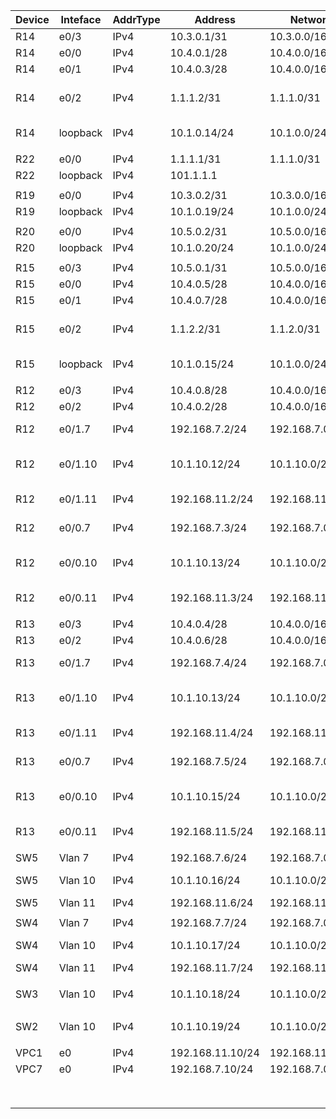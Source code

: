 | Device | Inteface | AddrType | Address          | Network         | Description                             |
| ------ | -------- | -------- | ---------------- | --------------- | --------------------------------------- |
| R14    | e0/3     | IPv4     | 10.3.0.1/31      | 10.3.0.0/16     | R14 to R19                              |
| R14    | e0/0     | IPv4     | 10.4.0.1/28      | 10.4.0.0/16     | R14 to R12                              |
| R14    | e0/1     | IPv4     | 10.4.0.3/28      | 10.4.0.0/16     | R14 to R13                              |
| R14    | e0/2     | IPv4     | 1.1.1.2/31       | 1.1.1.0/31      | R14 to R22(маленький провайдер)         |
| R14    | loopback | IPv4     | 10.1.0.14/24     | 10.1.0.0/24     | Loopback for  Management                |
|        |          |          |                  |                 |                                         |
| R22    | e0/0     | IPv4     | 1.1.1.1/31       | 1.1.1.0/31      | R22 to R14                              |
| R22    | loopback | IPv4     | 101.1.1.1        |                 |                                         |
|        |          |          |                  |                 |                                         |
| R19    | e0/0     | IPv4     | 10.3.0.2/31      | 10.3.0.0/16     | R19 to R14                              |
| R19    | loopback | IPv4     | 10.1.0.19/24     | 10.1.0.0/24     | loopback                                |
|        |          |          |                  |                 |                                         |
| R20    | e0/0     | IPv4     | 10.5.0.2/31      | 10.5.0.0/16     | R20 to R15                              |
| R20    | loopback | IPv4     | 10.1.0.20/24     | 10.1.0.0/24     | loopback                                |
|        |          |          |                  |                 |                                         |
| R15    | e0/3     | IPv4     | 10.5.0.1/31      | 10.5.0.0/16     | R14 to R19                              |
| R15    | e0/0     | IPv4     | 10.4.0.5/28      | 10.4.0.0/16     | R14 to R12                              |
| R15    | e0/1     | IPv4     | 10.4.0.7/28      | 10.4.0.0/16     | R14 to R13                              |
| R15    | e0/2     | IPv4     | 1.1.2.2/31       | 1.1.2.0/31      | R15 to R21(маленький провайдер)         |
| R15    | loopback | IPv4     | 10.1.0.15/24     | 10.1.0.0/24     | Loopback for  Management                |
|        |          |          |                  |                 |                                         |
| R12    | e0/3     | IPv4     | 10.4.0.8/28      | 10.4.0.0/16     | R12 to R15                              |
| R12    | e0/2     | IPv4     | 10.4.0.2/28      | 10.4.0.0/16     | R12 to R14                              |
| R12    | e0/1.7   | IPv4     | 192.168.7.2/24   | 192.168.7.0/24  | Sub for Vlan7 to SW5                    |
| R12    | e0/1.10  | IPv4     | 10.1.10.12/24    | 10.1.10.0/24    | Sub for Vlan10 (Management Vlan) to SW5 |
| R12    | e0/1.11  | IPv4     | 192.168.11.2/24  | 192.168.11.0/24 | Sub for Vlan11 to SW5                   |
| R12    | e0/0.7   | IPv4     | 192.168.7.3/24   | 192.168.7.0/24  | Sub for Vlan7 to SW4                    |
| R12    | e0/0.10  | IPv4     | 10.1.10.13/24    | 10.1.10.0/24    | Sub for Vlan10 (Management Vlan) to SW4 |
| R12    | e0/0.11  | IPv4     | 192.168.11.3/24  | 192.168.11.0/24 | Sub for Vlan11 to SW4                   |
|        |          |          |                  |                 |                                         |
| R13    | e0/3     | IPv4     | 10.4.0.4/28      | 10.4.0.0/16     | R13 to R15                              |
| R13    | e0/2     | IPv4     | 10.4.0.6/28      | 10.4.0.0/16     | R13 to R14                              |
| R13    | e0/1.7   | IPv4     | 192.168.7.4/24   | 192.168.7.0/24  | Sub for Vlan7 to SW4                    |
| R13    | e0/1.10  | IPv4     | 10.1.10.13/24    | 10.1.10.0/24    | Sub for Vlan10 (Management Vlan) to SW4 |
| R13    | e0/1.11  | IPv4     | 192.168.11.4/24  | 192.168.11.0/24 | Sub for Vlan11  to SW4                  |
| R13    | e0/0.7   | IPv4     | 192.168.7.5/24   | 192.168.7.0/24  | Sub for Vlan7 to SW5                    |
| R13    | e0/0.10  | IPv4     | 10.1.10.15/24    | 10.1.10.0/24    | Sub for Vlan10 (Management Vlan) to SW5 |
| R13    | e0/0.11  | IPv4     | 192.168.11.5/24  | 192.168.11.0/24 | Sub for Vlan11 to SW5                   |
|        |          |          |                  |                 |                                         |
| SW5    | Vlan 7   | IPv4     | 192.168.7.6/24   | 192.168.7.0/24  |                                         |
| SW5    | Vlan 10  | IPv4     | 10.1.10.16/24    | 10.1.10.0/24    | Management Vlan                         |
| SW5    | Vlan 11  | IPv4     | 192.168.11.6/24  | 192.168.11.0/24 |                                         |
|        |          |          |                  |                 |                                         |
| SW4    | Vlan 7   | IPv4     | 192.168.7.7/24   | 192.168.7.0/24  |                                         |
| SW4    | Vlan 10  | IPv4     | 10.1.10.17/24    | 10.1.10.0/24    | Management Vlan                         |
| SW4    | Vlan 11  | IPv4     | 192.168.11.7/24  | 192.168.11.0/24 |                                         |
|        |          |          |                  |                 |                                         |
| SW3    | Vlan 10  | IPv4     | 10.1.10.18/24    | 10.1.10.0/24    | Management Vlan                         |
|        |          |          |                  |                 |                                         |
| SW2    | Vlan 10  | IPv4     | 10.1.10.19/24    | 10.1.10.0/24    | Management Vlan                         |
|        |          |          |                  |                 |                                         |
| VPC1   | e0       | IPv4     | 192.168.11.10/24 | 192.168.11.0/24 |                                         |
| VPC7   | e0       | IPv4     | 192.168.7.10/24  | 192.168.7.0/24  |                                         |
|        |          |          |                  |                 |                                         |
|        |          |          |                  |                 |                                         |
|        |          |          |                  |                 |                                         |
|        |          |          |                  |                 |                                         |
|        |          |          |                  |                 |                                         |
|        |          |          |                  |                 |                                         |
|        |          |          |                  |                 |                                         |
|        |          |          |                  |                 |                                         |

